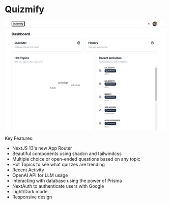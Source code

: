 # Quizmify

<p align="center">
<img alt='/' src="/public/quizmify.jpg" width="900px" height="auto"/>
</p>

Key Features:

- NextJS 13's new App Router
- Beautiful components using shadcn and tailwindcss
- Multiple choice or open-ended questions based on any topic
- Hot Topics to see what quizzes are trending
- Recent Activity
- OpenAI API for LLM usage
- Interacting with database using the power of Prisma
- NextAuth to authenticate users with Google
- Light/Dark mode
- Responsive design
